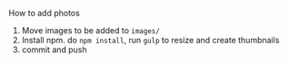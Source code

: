 How to add photos

1. Move images to be added to `images/`
2. Install npm. do `npm install`, run `gulp` to resize and create thumbnails
3. commit and push
